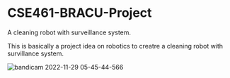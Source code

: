 # CSE461-BRACU-Project
A cleaning robot with surveillance system. 

This is basically a project idea on robotics to creatre a cleaning robot with survillance system.

![bandicam 2022-11-29 05-45-44-566](https://user-images.githubusercontent.com/108044430/211285098-7abbafa9-b592-4a19-bff9-b93e8a5f0440.jpg)
